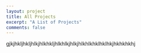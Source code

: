 ```yaml
---
layout: project
title: All Projects
excerpt: "A List of Projects"
comments: false
---
```

gjkjhkljhkljhlkjhlkhkljhlkhlkjhlkjhlkhlkhklhklhkjhkhkhkhj
